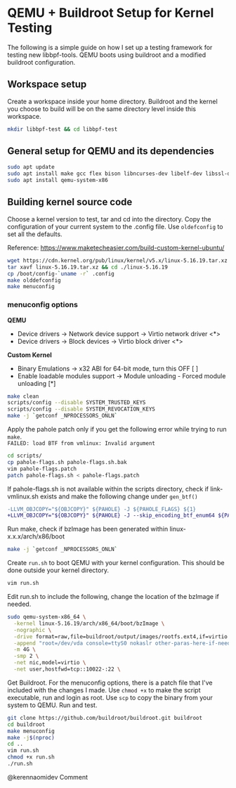 # QEMU + Buildroot Setup for Kernel Testing
The following is a simple guide on how I set up a testing framework for testing new libbpf-tools. QEMU boots using buildroot and a modified buildroot configuration.

## Workspace setup
Create a workspace inside your home directory. Buildroot and the kernel you choose to build will be on the same directory level inside this workspace.

```zsh
mkdir libbpf-test && cd libbpf-test
```

## General setup for QEMU and its dependencies
```zsh
sudo apt update
sudo apt install make gcc flex bison libncurses-dev libelf-dev libssl-dev
sudo apt install qemu-system-x86
```
## Building kernel source code
Choose a kernel version to test, tar and cd into the directory. Copy the configuration of your current system to the .config file. Use `oldefconfig` to set all the defaults.

Reference: https://www.maketecheasier.com/build-custom-kernel-ubuntu/
```zsh
wget https://cdn.kernel.org/pub/linux/kernel/v5.x/linux-5.16.19.tar.xz
tar xavf linux-5.16.19.tar.xz && cd ./linux-5.16.19
cp /boot/config-`uname -r` .config
make olddefconfig
make menuconfig
```
### menuconfig options
**QEMU**
- Device drivers → Network device support → Virtio network driver <*>
- Device drivers → Block devices → Virtio block driver <*>

**Custom Kernel**
- Binary Emulations → x32 ABI for 64-bit mode, turn this OFF [ ]
- Enable loadable modules support → Module unloading - Forced module unloading [*]

```zsh
make clean
scripts/config --disable SYSTEM_TRUSTED_KEYS
scripts/config --disable SYSTEM_REVOCATION_KEYS
make -j `getconf _NPROCESSORS_ONLN`
```
Apply the pahole patch only if you get the following error while trying to run `make`.  
`FAILED: load BTF from vmlinux: Invalid argument`
```zsh
cd scripts/
cp pahole-flags.sh pahole-flags.sh.bak
vim pahole-flags.patch
patch pahole-flags.sh < pahole-flags.patch
```
If pahole-flags.sh is not available within the scripts directory, check if link-vmlinux.sh exists and make the following change under `gen_btf()`
```diff 
-LLVM_OBJCOPY="${OBJCOPY}" ${PAHOLE} -J ${PAHOLE_FLAGS} ${1}
+LLVM_OBJCOPY="${OBJCOPY}" ${PAHOLE} -J --skip_encoding_btf_enum64 ${PAHOLE_FLAGS} ${1}
```
Run make, check if bzImage has been generated within linux-x.x.x/arch/x86/boot
```zsh
make -j `getconf _NPROCESSORS_ONLN`
```
Create `run.sh` to boot QEMU with your kernel configuration. This should be done outside your kernel directory.
```zsh
vim run.sh
```
Edit run.sh to include the following, change the location of the bzImage if needed. 
```zsh
sudo qemu-system-x86_64 \
  -kernel linux-5.16.19/arch/x86_64/boot/bzImage \
  -nographic \
  -drive format=raw,file=buildroot/output/images/rootfs.ext4,if=virtio \
  -append "root=/dev/vda console=ttyS0 nokaslr other-paras-here-if-needed" \
  -m 4G \
  -smp 2 \
  -net nic,model=virtio \
  -net user,hostfwd=tcp::10022-:22 \
```
Get Buildroot. For the menuconfig options, there is a patch file that I've included with the changes I made. Use `chmod +x` to make the script executable, run and login as root. Use `scp` to copy the binary from your system to QEMU. Run and test.
```zsh
git clone https://github.com/buildroot/buildroot.git buildroot
cd buildroot
make menuconfig
make -j$(nproc)
cd ..
vim run.sh
chmod +x run.sh
./run.sh
```

@kerennaomidev
Comment
